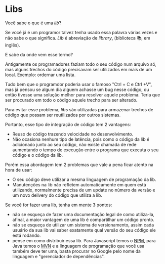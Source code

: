 # Libs

Você sabe o que é uma *lib*?

Se você já é um programor talvez tenha usado essa palavra várias vezes e não sabe o que significa. *Lib* é abreviação de *library*, (biblioteca 📚, em inglês).

E sabe da onde vem esse termo?

Antigamente os programadores faziam todo o seu código num arquivo só, mas alguns trechos do código precisavam ser utilizados em mais de um local. Exemplo: ordernar uma lista. 

Tudo bem que o programdor poderia usar o famoso "Ctrl + C e Ctrl +V", mas já pensou se algum dia alguem achasse um bug nesse código, ou então tivesse uma solução melhor para resolver aquele problema. Teria que ser procurado em todo o código aquele trecho para ser alterado. 

Para evitar esse problema, *libs* são utilizadas para armazenar trechos de código que possam ser reutilizados por outros sistemas.

Portanto, esse tipo de integração de código tem 2 vantagens:
- Reuso de código trazendo velocidade no desenvolvimento.
- Não ocasiona nenhum tipo de latência, pois como o código da lib é adicionado junto ao seu código, não existe chamada de rede aumentando o tempo de execução entre o programa que executa o seu código e o código da lib.

Porém essa abordagem tem 2 problemas que vale a pena ficar atento na hora de usar:
- O seu código deve utilizar a mesma linguagem de programação da lib.
- Manutenções na lib não refletem automaticamente em quem está utilizando, normalmente precisa de um update no número da versão e um novo delivery do código que utiliza a lib.

Se você for fazer uma lib, tenha em mente 3 pontos:
- não se esqueça de fazer uma documentação legal de como utiliza-la, afinal, a maior vantagem de uma lib é compartilhar um código pronto. 
- não se esqueça de utilizar um sistema de versionamento, assim cada usuário da sua lib vai saber exatamente qual versão do seu código ele está rodando.
- pense em como distribuir essa lib. Para Javascript temos o [NPM](https://www.npmjs.com/), para Java temos o [MVN](https://mvnrepository.com/) e a linguagem de programação que você usa também deve ter uma, basta procurar no Google pelo nome da linguagem e "gerenciador de dependências".
